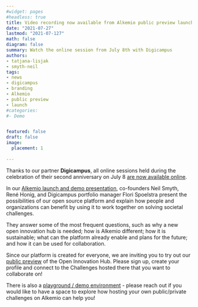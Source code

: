 ```yaml
---
#widget: pages
#headless: true
title: Video recording now available from Alkemio public preview launch! (dutch)
date: "2021-07-27"
lastmod: "2021-07-127"
math: false
diagram: false
summary: Watch the online session from July 8th with Digicampus
authors:
- tatjana-lisjak
- smyth-neil
tags:
- news
- digicampus
- branding
- Alkemio
- public preview
- launch
#categories:
#- Demo


featured: false
draft: false
image:
  placement: 1
  
---
```


Thanks to our partner **Digicampus**, all online sessions held during the celebration of their second anniversary on July 8 [are now available online](https://digicampus.tech/terugkijken-online-sessies-2-jaar-digicampus/).

In our [Alkemio launch and demo presentation](https://player.vimeo.com/video/577566235), co-founders Neil Smyth, René Honig, and Digicampus portfolio manager Flori Spoelstra present the possibilities of our open source platform and explain how people and organizations can benefit by using it to work together on solving societal challenges. 

They answer some of the most frequent questions, such as why a new open innovation hub is needed; how is Alkemio different; how it is sustainable; what can the platform already enable and plans for the future; and how it can be used for collaboration. 

Since our platform is created for everyone, we are inviting you to try out our [public preview](https://alkem.io) of the Open Innovation Hub. Please sign up, create your profile and connect to the Challenges hosted there that you want to collaborate on!

There is also a [playground / demo environment](https://demo.alkem.io) - please reach out if you would like to have a space to explore how hosting your own public/private challenges on Alkemio can help you!





